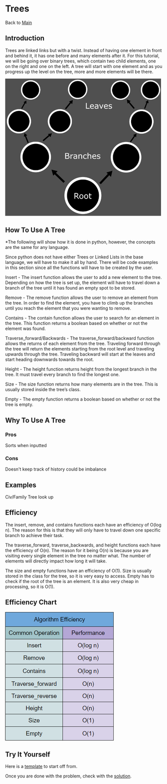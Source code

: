 # Trees
Back to [Main](0-welcome.md)
## Introduction
Trees are linked links but with a twist. Instead of having one element in front and behind it, it has one before and many elements after it. For this tutorial, we will be going over binary trees, which contain two child elements, one on the right and one on the left. A tree will start with one element and as you progress up the level on the tree, more and more elements will be there. 

<img src="TreeDisplay.png" alt="Tree" width="500"/>


## How To Use A Tree
*The following will show how it is done in python, however, the concepts are the same for any language.

Since python does not have either Trees or Linked Lists in the base language, we will have to make it all by hand. There will be code examples in this section since all the functions will have to be created by the user.

Insert - The insert function allows the user to add a new element to the tree. Depending on how the tree is set up, the element will have to travel down a branch of the tree until it has found an empty spot to be stored.

Remove - The remove function allows the user to remove an element from the tree. In order to find the element, you have to climb up the branches until you reach the element that you were wanting to remove.


Contains - The contain function allows the user to search for an element in the tree. This function returns a boolean based on whether or not the element was found.

Traverse_forward/Backwards - The traverse_forward/backward function allows the returns of each element from the tree. Traveling forward through the tree will return the elements starting from the root level and traveling upwards through the tree. Traveling backward will start at the leaves and start heading downwards towards the root.

Height - The height function returns height from the longest branch in the tree. It must travel every branch to find the longest one.

Size - The size function returns how many elements are in the tree. This is usually stored inside the tree’s class.

Empty - The empty function returns a boolean based on whether or not the tree is empty. 

## Why To Use A Tree
### Pros
Sorts when inputted

### Cons
Doesn't keep track of history
could be imbalance

## Examples
Civ/Family Tree look up

## Efficiency
The insert, remove, and contains functions each have an efficiency of O(log n). The reason for this is that they will only have to travel down one specific branch to achieve their task. 

The traverse_forward, traverse_backwards, and height functions each have the efficiency of O(n). The reason for it being O(n) is because you are visiting every single element in the tree no matter what. The number of elements will directly impact how long it will take. 

The size and empty functions have an efficiency of O(1). Size is usually stored in the class for the tree, so it is very easy to access. Empty has to check if the root of the tree is an element. It is also very cheap in processing, so it is O(1).


## Efficiency Chart
![Efficiency Chart](TreeEffciency.PNG)

## Try It Yourself


Here is a [template]() to start off from.

Once you are done with the problem, check with the [solution]().

